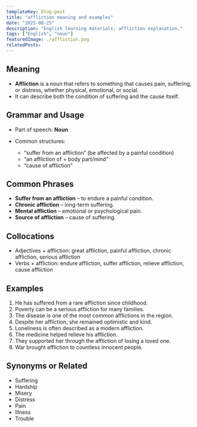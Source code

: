 ```yaml
---
templateKey: blog-post
title: "affliction meaning and examples"
date: "2025-08-25"
description: "English learning materials; affliction explanation."
tags: ["English", "noun"]
featuredImage: ./affliction.png
relatedPosts:
---
```


## Meaning

- **Affliction** is a noun that refers to something that causes pain, suffering, or distress, whether physical, emotional, or social.
- It can describe both the condition of suffering and the cause itself.

## Grammar and Usage

- Part of speech: **Noun**
- Common structures:

  - “suffer from an affliction” (be affected by a painful condition)
  - “an affliction of + body part/mind”
  - “cause of affliction”

## Common Phrases

- **Suffer from an affliction** – to endure a painful condition.
- **Chronic affliction** – long-term suffering.
- **Mental affliction** – emotional or psychological pain.
- **Source of affliction** – cause of suffering.

## Collocations

- Adjectives + affliction: great affliction, painful affliction, chronic affliction, serious affliction
- Verbs + affliction: endure affliction, suffer affliction, relieve affliction, cause affliction

## Examples

1. He has suffered from a rare affliction since childhood.
2. Poverty can be a serious affliction for many families.
3. The disease is one of the most common afflictions in the region.
4. Despite her affliction, she remained optimistic and kind.
5. Loneliness is often described as a modern affliction.
6. The medicine helped relieve his affliction.
7. They supported her through the affliction of losing a loved one.
8. War brought affliction to countless innocent people.

## Synonyms or Related

- Suffering
- Hardship
- Misery
- Distress
- Pain
- Illness
- Trouble
